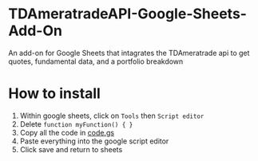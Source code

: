# TDAmeratradeAPI-Google-Sheets-Add-On
An add-on for Google Sheets that intagrates the TDAmeratrade api to get quotes, fundamental data, and a portfolio breakdown

# How to install
1. Within google sheets, click on `Tools` then `Script editor`
2. Delete `function myFunction() { }`
3. Copy all the code in [code.gs](code.gs)
4. Paste everything into the google script editor
5. Click save and return to sheets
